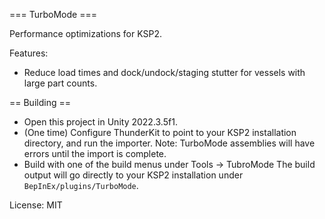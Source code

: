 === TurboMode ===

Performance optimizations for KSP2.

Features:

- Reduce load times and dock/undock/staging stutter for vessels with large part counts.

== Building ==

- Open this project in Unity 2022.3.5f1.
- (One time) Configure ThunderKit to point to your KSP2 installation directory, and run the importer.
  Note: TurboMode assemblies will have errors until the import is complete.
- Build with one of the build menus under Tools -> TubroMode
  The build output will go directly to your KSP2 installation under `BepInEx/plugins/TurboMode`.

License: MIT

